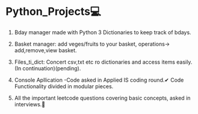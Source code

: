 # Python_Projects💻
1. Bday manager made with Python 3 Dictionaries to keep track of bdays.

2. Basket manager: add veges/fruits to your basket, operations-> add,remove,view basket.

3. Files_ti_dict: Concert csv,txt etc ro dictionaries and access items easily. (In continuation)(pending).

4. Console Apllication -Code asked in Applied IS coding round.✔ Code Functionality divided in modular pieces.

5. All the important leetcode questions covering basic concepts, asked in interviews.🙋‍

